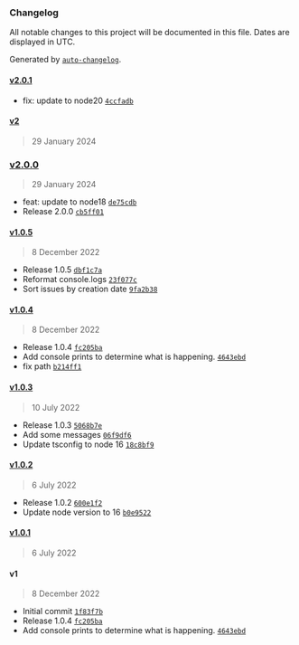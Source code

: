 ### Changelog

All notable changes to this project will be documented in this file. Dates are displayed in UTC.

Generated by [`auto-changelog`](https://github.com/CookPete/auto-changelog).

#### [v2.0.1](https://github.com/felixmosh/sifter-comment-github-action/compare/v2...v2.0.1)

- fix: update to node20 [`4ccfadb`](https://github.com/felixmosh/sifter-comment-github-action/commit/4ccfadbfa4f699fe22192014e5a97a96b49b333e)

#### [v2](https://github.com/felixmosh/sifter-comment-github-action/compare/v2.0.0...v2)

> 29 January 2024

### [v2.0.0](https://github.com/felixmosh/sifter-comment-github-action/compare/v1.0.5...v2.0.0)

> 29 January 2024

- feat: update to node18 [`de75cdb`](https://github.com/felixmosh/sifter-comment-github-action/commit/de75cdb3a6515417b773677e6c34effacaf762e2)
- Release 2.0.0 [`cb5ff01`](https://github.com/felixmosh/sifter-comment-github-action/commit/cb5ff0164e32688502285d0cd76cffe460a572f1)

#### [v1.0.5](https://github.com/felixmosh/sifter-comment-github-action/compare/v1.0.4...v1.0.5)

> 8 December 2022

- Release 1.0.5 [`dbf1c7a`](https://github.com/felixmosh/sifter-comment-github-action/commit/dbf1c7a60e34ab6a5162dca6e9a3b22fc05a1333)
- Reformat console.logs [`23f077c`](https://github.com/felixmosh/sifter-comment-github-action/commit/23f077cffaf205a61052da76d967ea8a05f09a93)
- Sort issues by creation date [`9fa2b38`](https://github.com/felixmosh/sifter-comment-github-action/commit/9fa2b38e3f9e2f1f93f43a6f085c08ee8f58185b)

#### [v1.0.4](https://github.com/felixmosh/sifter-comment-github-action/compare/v1.0.3...v1.0.4)

> 8 December 2022

- Release 1.0.4 [`fc205ba`](https://github.com/felixmosh/sifter-comment-github-action/commit/fc205ba31a4d4515af47b1e3cd7f5c0d64bfd9d9)
- Add console prints to determine what is happening. [`4643ebd`](https://github.com/felixmosh/sifter-comment-github-action/commit/4643ebd4d6a44cd759c78fb240a247740abde8a8)
- fix path [`b214ff1`](https://github.com/felixmosh/sifter-comment-github-action/commit/b214ff163b58a568f2050567973acc5869293f48)

#### [v1.0.3](https://github.com/felixmosh/sifter-comment-github-action/compare/v1.0.2...v1.0.3)

> 10 July 2022

- Release 1.0.3 [`5068b7e`](https://github.com/felixmosh/sifter-comment-github-action/commit/5068b7e9e25a49709531869ba948e433de8a154a)
- Add some messages [`06f9df6`](https://github.com/felixmosh/sifter-comment-github-action/commit/06f9df60092884a2374a01e641f3aa9ccd4b08d3)
- Update tsconfig to node 16 [`18c8bf9`](https://github.com/felixmosh/sifter-comment-github-action/commit/18c8bf961119439fbd1bdf45a35371f6123a0470)

#### [v1.0.2](https://github.com/felixmosh/sifter-comment-github-action/compare/v1.0.1...v1.0.2)

> 6 July 2022

- Release 1.0.2 [`600e1f2`](https://github.com/felixmosh/sifter-comment-github-action/commit/600e1f256bba186ee486500e9f759b63ae316d9b)
- Update node version to 16 [`b0e9522`](https://github.com/felixmosh/sifter-comment-github-action/commit/b0e952213076246d7aac7761bba838e561643edf)

#### [v1.0.1](https://github.com/felixmosh/sifter-comment-github-action/compare/v1...v1.0.1)

> 6 July 2022

#### v1

> 8 December 2022

- Initial commit [`1f83f7b`](https://github.com/felixmosh/sifter-comment-github-action/commit/1f83f7b4b4078d017ee43f5a62ae46faceb79516)
- Release 1.0.4 [`fc205ba`](https://github.com/felixmosh/sifter-comment-github-action/commit/fc205ba31a4d4515af47b1e3cd7f5c0d64bfd9d9)
- Add console prints to determine what is happening. [`4643ebd`](https://github.com/felixmosh/sifter-comment-github-action/commit/4643ebd4d6a44cd759c78fb240a247740abde8a8)
